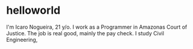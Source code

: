 # helloworld
I'm Icaro Nogueira, 21 y/o. I work as a Programmer in Amazonas Court of Justice.
The job is real good, mainly the pay check.
I study Civil Engineering,
